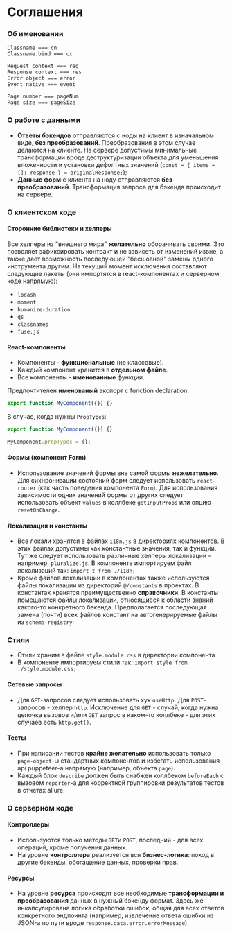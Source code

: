 # Соглашения

### Об именовании
```
Classname === cn
Classname.bind === cx

Request context === req
Response context === res
Error object === error
Event native === event

Page number === pageNum
Page size === pageSize
```

### О работе с данными

- **Ответы бэкендов** отправляются с ноды на клиент в изначальном виде, **без преобразований**. Преобразования в этом случае делаются на клиенте. На сервере допустимы минимальные трансформации вроде деструктуризации объекта для уменьшения вложенности и установки дефолтных значений (`const = { items = []: response } = originalResponse;`);
- **Данные форм** с клиента на ноду отправляются **без преобразований**. Трансформация запроса для бэкенда происходит на сервере.

### О клиентском коде

#### Сторонние библиотеки и хелперы
Все хелперы из "внешнего мира" **желательно** оборачивать своими. Это позволяет зафиксировать контракт и не зависеть от изменений извне, а также дает возможность последующей "бесшовной" замены одного инструмента другим.
На текущий момент исключения составляют следующие пакеты (они импортятся в react-компонентах и серверном коде напрямую):
* `lodash`
* `moment`
* `humanize-duration`
* `qs`
* `classnames`
* `fuse.js`

#### React-компоненты
- Компоненты - **функциональные** (не классовые).
- Каждый компонент хранится в **отдельном файле**.
- Все компоненты - **именованные** функции.

Предпочтителен **именованый** экспорт с function declaration:
```javascript
export function MyComponent({}) {}
```
В случае, когда нужны `PropTypes`:
```javascript
export function MyComponent({}) {}

MyComponent.propTypes = {};
```

#### Формы (компонент Form)
- Использование значений формы вне самой формы **нежелательно**. Для сихнронизации состояний форм следует использовать `react-router` (как часть поведения компонента `Form`). Для использования зависимости одних значений формы от других следует использовать объект `values` в коллбеке `getInputProps` или опцию `resetOnChange`.

#### Локализация и константы
- Все локали хранятся в файлах `i18n.js` в директориях компонентов. В этих файлах допустимы как константные значения, так и функции. Тут же следует использовать различные хелперы локализации - например, `pluralize.js`. В компоненте импортируем файл локализаций так: `import t from ./i18n;`
- Кроме файлов локализации в компонентах также используются файлы локализации из директорий `@/constants` в проектах. В константах хранятся преимущественно **справочники**. В константы помещаются файлы локализации, относящиеся к области знаний какого-то конкретного бэкенда. Предполагается последующая замена (почти) всех файлов констант на автогенерируемые файлы из `schema-registry`.

### Стили
- Стили храним в файле `style.module.css` в директории компонента
- В компоненте импортируем стили так: `import style from ./style.module.css;`

#### Сетевые запросы
- Для `GET`-запросов следует использовать хук `useHttp`. Для `POST`-запросов - хелпер `http`. Исключение для `GET` - случай, когда нужна цепочка вызовов и/или `GET` запрос в каком-то коллбеке - для этих случаев есть `http.get()`.

#### Тесты
- При написании тестов **крайне желательно** использовать только `page-object`-ы стандартных компонентов и избегать использования api puppeteer-а напрямую (например, объекта `page`).
- Каждый блок `describe` должен быть снабжен коллбеком `beforeEach` с вызовом `reporter`-а для корректной группировки результатов тестов в отчетах allure.

### О серверном коде

#### Контроллеры
- Используются только методы `GET`и `POST`, последний - для всех операций, кроме получения данных.
- На уровне **контроллера** реализуется вся **бизнес-логика**: поход в другие бэкенды, обогащение данных, проверки прав.

#### Ресурсы
- На уровне **ресурса** происходят все необходимые **трансформации и преобразования** данных в нужный бэкенду формат. Здесь же инкапсулирована логика обработки ошибок, общая для всех ответов конкретного эндпоинта (например, извлечение ответа ошибки из JSON-а по пути вроде `response.data.error.errorMessage`).

